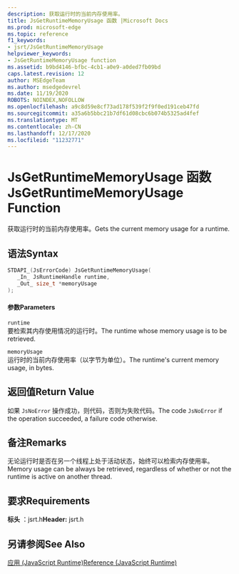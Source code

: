 ```yaml
---
description: 获取运行时的当前内存使用率。
title: JsGetRuntimeMemoryUsage 函数 |Microsoft Docs
ms.prod: microsoft-edge
ms.topic: reference
f1_keywords:
- jsrt/JsGetRuntimeMemoryUsage
helpviewer_keywords:
- JsGetRuntimeMemoryUsage function
ms.assetid: b9bd4146-bfbc-4cb1-a0e9-a0ded7fb09bd
caps.latest.revision: 12
author: MSEdgeTeam
ms.author: msedgedevrel
ms.date: 11/19/2020
ROBOTS: NOINDEX,NOFOLLOW
ms.openlocfilehash: a9c8d59e8cf73ad178f539f2f9f0ed191ceb47fd
ms.sourcegitcommit: a35a6b5bbc21b7df61d08cbc6b074b5325ad4fef
ms.translationtype: MT
ms.contentlocale: zh-CN
ms.lasthandoff: 12/17/2020
ms.locfileid: "11232771"
---
```

# <span data-ttu-id="fbd51-103">JsGetRuntimeMemoryUsage 函数</span><span class="sxs-lookup"><span data-stu-id="fbd51-103">JsGetRuntimeMemoryUsage Function</span></span>

<span data-ttu-id="fbd51-104">获取运行时的当前内存使用率。</span><span class="sxs-lookup"><span data-stu-id="fbd51-104">Gets the current memory usage for a runtime.</span></span>  
  
## <span data-ttu-id="fbd51-105">语法</span><span class="sxs-lookup"><span data-stu-id="fbd51-105">Syntax</span></span>  
  
```cpp  
STDAPI_(JsErrorCode) JsGetRuntimeMemoryUsage(  
   _In_ JsRuntimeHandle runtime,  
   _Out_ size_t *memoryUsage  
);  
```  
  
#### <span data-ttu-id="fbd51-106">参数</span><span class="sxs-lookup"><span data-stu-id="fbd51-106">Parameters</span></span>  
 `runtime`  
 <span data-ttu-id="fbd51-107">要检索其内存使用情况的运行时。</span><span class="sxs-lookup"><span data-stu-id="fbd51-107">The runtime whose memory usage is to be retrieved.</span></span>  
  
 `memoryUsage`  
 <span data-ttu-id="fbd51-108">运行时的当前内存使用率（以字节为单位）。</span><span class="sxs-lookup"><span data-stu-id="fbd51-108">The runtime's current memory usage, in bytes.</span></span>  
  
## <span data-ttu-id="fbd51-109">返回值</span><span class="sxs-lookup"><span data-stu-id="fbd51-109">Return Value</span></span>  
 <span data-ttu-id="fbd51-110">如果 `JsNoError` 操作成功，则代码，否则为失败代码。</span><span class="sxs-lookup"><span data-stu-id="fbd51-110">The code `JsNoError` if the operation succeeded, a failure code otherwise.</span></span>  
  
## <span data-ttu-id="fbd51-111">备注</span><span class="sxs-lookup"><span data-stu-id="fbd51-111">Remarks</span></span>  
 <span data-ttu-id="fbd51-112">无论运行时是否在另一个线程上处于活动状态，始终可以检索内存使用率。</span><span class="sxs-lookup"><span data-stu-id="fbd51-112">Memory usage can be always be retrieved, regardless of whether or not the runtime is active on another thread.</span></span>  
  
## <span data-ttu-id="fbd51-113">要求</span><span class="sxs-lookup"><span data-stu-id="fbd51-113">Requirements</span></span>  
 <span data-ttu-id="fbd51-114">**标头** ：jsrt.h</span><span class="sxs-lookup"><span data-stu-id="fbd51-114">**Header:** jsrt.h</span></span>  
  
## <span data-ttu-id="fbd51-115">另请参阅</span><span class="sxs-lookup"><span data-stu-id="fbd51-115">See Also</span></span>  
 [<span data-ttu-id="fbd51-116">应用 (JavaScript Runtime)</span><span class="sxs-lookup"><span data-stu-id="fbd51-116">Reference (JavaScript Runtime)</span></span>](../chakra-hosting/reference-javascript-runtime.md)
